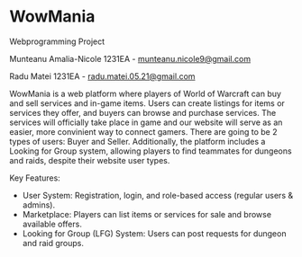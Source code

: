# WowMania
Webprogramming Project

Munteanu Amalia-Nicole 1231EA - munteanu.nicole9@gmail.com

Radu Matei 1231EA - radu.matei.05.21@gmail.com

WowMania is a web platform where players of World of Warcraft can buy and sell services and in-game items. Users can create listings for items or services they offer, and buyers can browse and purchase services. The services will officially take place in game and our website will serve as an easier, more convinient way to connect gamers. There are going to be 2 types of users: Buyer and Seller. Additionally, the platform includes a Looking for Group system, allowing players to find teammates for dungeons and raids, despite their website user types. 

Key Features:
 - User System: Registration, login, and role-based access (regular users & admins).
 - Marketplace: Players can list items or services for sale and browse available offers.
 - Looking for Group (LFG) System: Users can post requests for dungeon and raid groups.
